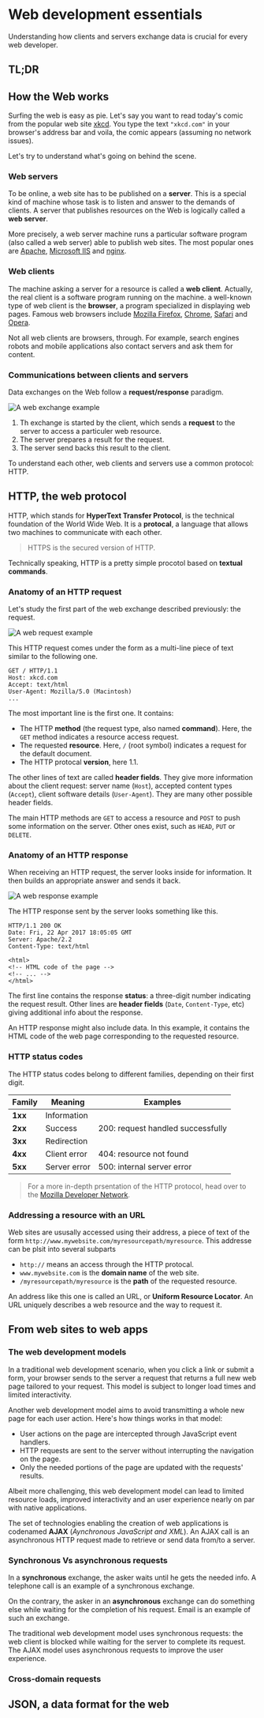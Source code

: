 # Web development essentials

Understanding how clients and servers exchange data is crucial for every web developer.

## TL;DR

## How the Web works

Surfing the web is easy as pie. Let's say you want to read today's comic from the popular web site [xkcd](https://xkcd.com). You type the text `"xkcd.com"` in your browser's address bar and voila, the comic appears (assuming no network issues).

Let's try to understand what's going on behind the scene.

### Web servers

To be online, a web site has to be published on a **server**. This is a special kind of machine whose task is to listen and answer to the demands of clients. A server that publishes resources on the Web is logically called a **web server**.

More precisely, a web server machine runs a particular software program (also called a web server) able to publish web sites. The most popular ones are [Apache](http://httpd.apache.org/), [Microsoft IIS](http://www.iis.net/) and [nginx](http://nginx.org).

### Web clients

The machine asking a server for a resource is called a **web client**. Actually, the real client is a software program running on the machine. a well-known type of web client is the **browser**, a program specialized in displaying web pages. Famous web browsers include [Mozilla Firefox](https://www.mozilla.org/firefox), [Chrome](https://www.google.com/chrome/browser/), [Safari](https://www.apple.com/safari/) and [Opera](http://www.opera.com/fr).

Not all web clients are browsers, through. For example, search engines robots and mobile applications also contact servers and ask them for content.

### Communications between clients and servers

Data exchanges on the Web follow a **request/response** paradigm.

![A web exchange example](images/chapter20-01.png)

1. Th exchange is started by the client, which sends a **request** to the server to access a particuler web resource.
1. The server prepares a result for the request.
1. The server send backs this result to the client.

To understand each other, web clients and servers use a common protocol: HTTP.

## HTTP, the web protocol

HTTP, which stands for **HyperText Transfer Protocol**, is the technical foundation of the World Wide Web. It is a **protocal**, a language that allows two machines to communicate with each other.

> HTTPS is the secured version of HTTP.

Technically speaking, HTTP is a pretty simple procotol based on **textual commands**.

### Anatomy of an HTTP request

Let's study the first part of the web exchange described previously: the request.

![A web request example](images/chapter20-02.png)

This HTTP request comes under the form as a multi-line piece of text similar to the following one.

```http
GET / HTTP/1.1
Host: xkcd.com
Accept: text/html
User-Agent: Mozilla/5.0 (Macintosh)
...
```

The most important line is the first one. It contains:

* The HTTP **method** (the request type, also named **command**). Here, the `GET` method indicates a resource access request.
* The requested **resource**. Here, `/` (root symbol) indicates a request for the default document.
* The HTTP protocal **version**, here 1.1.

The other lines of text are called **header fields**. They give more information about the client request: server name (`Host`), accepted content types (`Accept`), client software details (`User-Agent`). They are many other possible header fields.

The main HTTP methods are `GET` to access a resource and `POST` to push some information on the server. Other ones exist, such as `HEAD`, `PUT` or `DELETE`.

### Anatomy of an HTTP response

When receiving an HTTP request, the server looks inside for information. It then builds an appropriate answer and sends it back.

![A web response example](images/chapter20-01.png)

The HTTP response sent by the server looks something like this.

```http
HTTP/1.1 200 OK
Date: Fri, 22 Apr 2017 18:05:05 GMT
Server: Apache/2.2
Content-Type: text/html

<html>
<!-- HTML code of the page -->
<!-- ... -->
</html>
```

The first line contains the response **status**: a three-digit number indicating the request result. Other lines are **header fields** (`Date`, `Content-Type`, etc) giving additional info about the response.

An HTTP response might also include data. In this example, it contains the HTML code of the web page corresponding to the requested resource.

### HTTP status codes

The HTTP status codes belong to different families, depending on their first digit.

Family | Meaning | Examples
--------|---------------|---------
**1xx** | Information |
**2xx** | Success | 200: request handled successfully
**3xx** | Redirection |
**4xx** | Client error | 404: resource not found
**5xx** | Server error | 500: internal server error

> For a more in-depth prsentation of the HTTP protocol, head over to the [Mozilla Developer Network](https://developer.mozilla.org/en-US/docs/Web/HTTP/Overview).

### Addressing a resource with an URL

Web sites are ususally accessed using their address, a piece of text of the form `http://www.mywebsite.com/myresourcepath/myresource`. This addresse can be plsit into several subparts

* `http://` means an access through the HTTP protocal.
* `www.mywebsite.com` is the **domain name** of the web site.
* `/myresourcepath/myresource` is the **path** of the requested resource.

An address like this one is called an URL, or **Uniform Resource Locator**. An URL uniquely describes a web resource and the way to request it.

## From web sites to web apps

### The web development models

In a traditional web development scenario, when you click a link or submit a form, your browser sends to the server a request that returns a full new web page tailored to your request. This model is subject to longer load times and limited interactivity.

Another web development model aims to avoid transmitting a whole new page for each user action. Here's how things works in that model:

* User actions on the page are intercepted through JavaScript event handlers.
* HTTP requests are sent to the server without interrupting the navigation on the page.
* Only the needed portions of the page are updated with the requests' results.

Albeit more challenging, this web development model can lead to limited resource loads, improved interactivity and an user experience nearly on par with native applications.

The set of technologies enabling the creation of web applications is codenamed **AJAX** (*Aynchronous JavaScript and XML*). An AJAX call is an asynchronous HTTP request made to retrieve or send data from/to a server.

### Synchronous Vs asynchronous requests

In a **synchronous** exchange, the asker waits until he gets the needed info. A telephone call is an example of a synchronous exchange.

On the contrary, the asker in an **asynchronous** exchange can do something else while waiting for the completion of his request. Email is an example of such an exchange.

The traditional web development model uses synchronous requests: the web client is blocked while waiting for the server to complete its request. The AJAX model uses asynchronous requests to improve the user experience.

### Cross-domain requests

## JSON, a data format for the web

